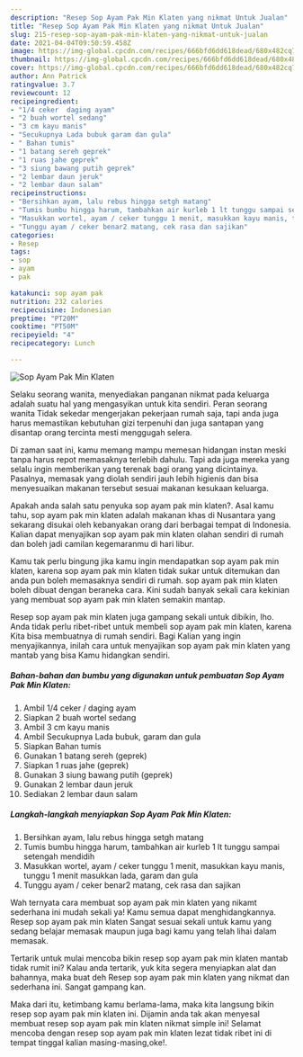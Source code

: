```yaml
---
description: "Resep Sop Ayam Pak Min Klaten yang nikmat Untuk Jualan"
title: "Resep Sop Ayam Pak Min Klaten yang nikmat Untuk Jualan"
slug: 215-resep-sop-ayam-pak-min-klaten-yang-nikmat-untuk-jualan
date: 2021-04-04T09:50:59.458Z
image: https://img-global.cpcdn.com/recipes/666bfd6dd618dead/680x482cq70/sop-ayam-pak-min-klaten-foto-resep-utama.jpg
thumbnail: https://img-global.cpcdn.com/recipes/666bfd6dd618dead/680x482cq70/sop-ayam-pak-min-klaten-foto-resep-utama.jpg
cover: https://img-global.cpcdn.com/recipes/666bfd6dd618dead/680x482cq70/sop-ayam-pak-min-klaten-foto-resep-utama.jpg
author: Ann Patrick
ratingvalue: 3.7
reviewcount: 12
recipeingredient:
- "1/4 ceker  daging ayam"
- "2 buah wortel sedang"
- "3 cm kayu manis"
- "Secukupnya Lada bubuk garam dan gula"
- " Bahan tumis"
- "1 batang sereh geprek"
- "1 ruas jahe geprek"
- "3 siung bawang putih geprek"
- "2 lembar daun jeruk"
- "2 lembar daun salam"
recipeinstructions:
- "Bersihkan ayam, lalu rebus hingga setgh matang"
- "Tumis bumbu hingga harum, tambahkan air kurleb 1 lt tunggu sampai setengah mendidih"
- "Masukkan wortel, ayam / ceker tunggu 1 menit, masukkan kayu manis, tunggu 1 menit masukkan lada, garam dan gula"
- "Tunggu ayam / ceker benar2 matang, cek rasa dan sajikan"
categories:
- Resep
tags:
- sop
- ayam
- pak

katakunci: sop ayam pak 
nutrition: 232 calories
recipecuisine: Indonesian
preptime: "PT20M"
cooktime: "PT50M"
recipeyield: "4"
recipecategory: Lunch

---
```



![Sop Ayam Pak Min Klaten](https://img-global.cpcdn.com/recipes/666bfd6dd618dead/680x482cq70/sop-ayam-pak-min-klaten-foto-resep-utama.jpg)

Selaku seorang wanita, menyediakan panganan nikmat pada keluarga adalah suatu hal yang mengasyikan untuk kita sendiri. Peran seorang  wanita Tidak sekedar mengerjakan pekerjaan rumah saja, tapi anda juga harus memastikan kebutuhan gizi terpenuhi dan juga santapan yang disantap orang tercinta mesti menggugah selera.

Di zaman  saat ini, kamu memang mampu memesan hidangan instan meski tanpa harus repot memasaknya terlebih dahulu. Tapi ada juga mereka yang selalu ingin memberikan yang terenak bagi orang yang dicintainya. Pasalnya, memasak yang diolah sendiri jauh lebih higienis dan bisa menyesuaikan makanan tersebut sesuai makanan kesukaan keluarga. 



Apakah anda salah satu penyuka sop ayam pak min klaten?. Asal kamu tahu, sop ayam pak min klaten adalah makanan khas di Nusantara yang sekarang disukai oleh kebanyakan orang dari berbagai tempat di Indonesia. Kalian dapat menyajikan sop ayam pak min klaten olahan sendiri di rumah dan boleh jadi camilan kegemaranmu di hari libur.

Kamu tak perlu bingung jika kamu ingin mendapatkan sop ayam pak min klaten, karena sop ayam pak min klaten tidak sukar untuk ditemukan dan anda pun boleh memasaknya sendiri di rumah. sop ayam pak min klaten boleh dibuat dengan beraneka cara. Kini sudah banyak sekali cara kekinian yang membuat sop ayam pak min klaten semakin mantap.

Resep sop ayam pak min klaten juga gampang sekali untuk dibikin, lho. Anda tidak perlu ribet-ribet untuk membeli sop ayam pak min klaten, karena Kita bisa membuatnya di rumah sendiri. Bagi Kalian yang ingin menyajikannya, inilah cara untuk menyajikan sop ayam pak min klaten yang mantab yang bisa Kamu hidangkan sendiri.

<!--inarticleads1-->

##### Bahan-bahan dan bumbu yang digunakan untuk pembuatan Sop Ayam Pak Min Klaten:

1. Ambil 1/4 ceker / daging ayam
1. Siapkan 2 buah wortel sedang
1. Ambil 3 cm kayu manis
1. Ambil Secukupnya Lada bubuk, garam dan gula
1. Siapkan  Bahan tumis
1. Gunakan 1 batang sereh (geprek)
1. Siapkan 1 ruas jahe (geprek)
1. Gunakan 3 siung bawang putih (geprek)
1. Gunakan 2 lembar daun jeruk
1. Sediakan 2 lembar daun salam




<!--inarticleads2-->

##### Langkah-langkah menyiapkan Sop Ayam Pak Min Klaten:

1. Bersihkan ayam, lalu rebus hingga setgh matang
1. Tumis bumbu hingga harum, tambahkan air kurleb 1 lt tunggu sampai setengah mendidih
1. Masukkan wortel, ayam / ceker tunggu 1 menit, masukkan kayu manis, tunggu 1 menit masukkan lada, garam dan gula
1. Tunggu ayam / ceker benar2 matang, cek rasa dan sajikan




Wah ternyata cara membuat sop ayam pak min klaten yang nikamt sederhana ini mudah sekali ya! Kamu semua dapat menghidangkannya. Resep sop ayam pak min klaten Sangat sesuai sekali untuk kamu yang sedang belajar memasak maupun juga bagi kamu yang telah lihai dalam memasak.

Tertarik untuk mulai mencoba bikin resep sop ayam pak min klaten mantab tidak rumit ini? Kalau anda tertarik, yuk kita segera menyiapkan alat dan bahannya, maka buat deh Resep sop ayam pak min klaten yang nikmat dan sederhana ini. Sangat gampang kan. 

Maka dari itu, ketimbang kamu berlama-lama, maka kita langsung bikin resep sop ayam pak min klaten ini. Dijamin anda tak akan menyesal membuat resep sop ayam pak min klaten nikmat simple ini! Selamat mencoba dengan resep sop ayam pak min klaten lezat tidak ribet ini di tempat tinggal kalian masing-masing,oke!.


